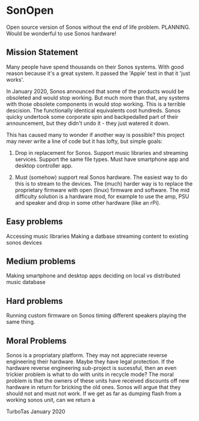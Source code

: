 # SonOpen
Open source version of Sonos without the end of life problem.  PLANNING. Would be wonderful to use Sonos hardware!

Mission Statement
-----------------
Many people have spend thousands on their Sonos systems.  With good reason because it's a great system.  It passed the 'Apple' test in that it 'just works'.

In January 2020, Sonos announced that some of the products would be obsoleted and would stop working.  But much more than that, any systems with those obsolete components in would stop working.  This is a terrible descision.  The functionally identical equivalents cost hundreds.  Sonos quicky undertook some corporate spin and backpedalled part of their announcement, but they didn't undo it - they just watered it down.

This has caused many to wonder if another way is possible?  this project may never write a line of code but it has lofty, but simple goals:

1) Drop in replacement for Sonos.  Support music libraries and streaming services.  Support the same file types.  Must have smartphone app and desktop controller app.

2) Must (somehow) support real Sonos hardware.  The easiest way to do this is to stream to the devices.  The (much) harder way is to replace the proprietary firmware with open (linux) firmware and software.  The mid difficulty solution is a hardware mod, for example to use the amp, PSU and speaker and drop in some other hardware (like an rPi).

Easy problems
-------------
Accessing music libraries
Making a datbase
streaming content to existing sonos devices

Medium problems
---------------
Making smartphone and desktop apps
deciding on local vs distributed music database

Hard problems
-------------
Running custom firmware on Sonos
timing different speakers playing the same thing.

Moral Problems
--------------
Sonos is a propriatary platform.  They may not appreciate reverse engineering their hardware.  Maybe they have legal protection.  If the hardware reverse engineering sub-project is sucessful, then an even trickier problem is what to do with units in recycle mode?  The moral problem is that the owners of these units have received discounts off new hardware in return for bricking the old ones.  Sonos will argue that they should not and must not work.  If we get as far as dumping flash from a working sonos unit, can we return a   


TurboTas January 2020
